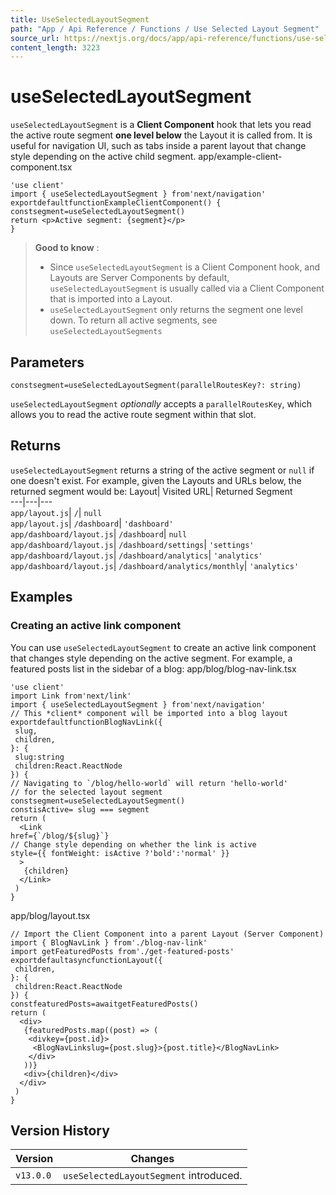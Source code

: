 ```yaml
---
title: UseSelectedLayoutSegment
path: "App / Api Reference / Functions / Use Selected Layout Segment"
source_url: https://nextjs.org/docs/app/api-reference/functions/use-selected-layout-segment
content_length: 3223
---
```


# useSelectedLayoutSegment
`useSelectedLayoutSegment` is a **Client Component** hook that lets you read the active route segment **one level below** the Layout it is called from.
It is useful for navigation UI, such as tabs inside a parent layout that change style depending on the active child segment.
app/example-client-component.tsx
```
'use client'
import { useSelectedLayoutSegment } from'next/navigation'
exportdefaultfunctionExampleClientComponent() {
constsegment=useSelectedLayoutSegment()
return <p>Active segment: {segment}</p>
}
```

> **Good to know** :
>   * Since `useSelectedLayoutSegment` is a Client Component hook, and Layouts are Server Components by default, `useSelectedLayoutSegment` is usually called via a Client Component that is imported into a Layout.
>   * `useSelectedLayoutSegment` only returns the segment one level down. To return all active segments, see `useSelectedLayoutSegments`
> 

## Parameters
```
constsegment=useSelectedLayoutSegment(parallelRoutesKey?: string)
```

`useSelectedLayoutSegment` _optionally_ accepts a `parallelRoutesKey`, which allows you to read the active route segment within that slot.
## Returns
`useSelectedLayoutSegment` returns a string of the active segment or `null` if one doesn't exist.
For example, given the Layouts and URLs below, the returned segment would be:
Layout| Visited URL| Returned Segment  
---|---|---  
`app/layout.js`| `/`| `null`  
`app/layout.js`| `/dashboard`| `'dashboard'`  
`app/dashboard/layout.js`| `/dashboard`| `null`  
`app/dashboard/layout.js`| `/dashboard/settings`| `'settings'`  
`app/dashboard/layout.js`| `/dashboard/analytics`| `'analytics'`  
`app/dashboard/layout.js`| `/dashboard/analytics/monthly`| `'analytics'`  
## Examples
### Creating an active link component
You can use `useSelectedLayoutSegment` to create an active link component that changes style depending on the active segment. For example, a featured posts list in the sidebar of a blog:
app/blog/blog-nav-link.tsx
```
'use client'
import Link from'next/link'
import { useSelectedLayoutSegment } from'next/navigation'
// This *client* component will be imported into a blog layout
exportdefaultfunctionBlogNavLink({
 slug,
 children,
}: {
 slug:string
 children:React.ReactNode
}) {
// Navigating to `/blog/hello-world` will return 'hello-world'
// for the selected layout segment
constsegment=useSelectedLayoutSegment()
constisActive= slug === segment
return (
  <Link
href={`/blog/${slug}`}
// Change style depending on whether the link is active
style={{ fontWeight: isActive ?'bold':'normal' }}
  >
   {children}
  </Link>
 )
}
```

app/blog/layout.tsx
```
// Import the Client Component into a parent Layout (Server Component)
import { BlogNavLink } from'./blog-nav-link'
import getFeaturedPosts from'./get-featured-posts'
exportdefaultasyncfunctionLayout({
 children,
}: {
 children:React.ReactNode
}) {
constfeaturedPosts=awaitgetFeaturedPosts()
return (
  <div>
   {featuredPosts.map((post) => (
    <divkey={post.id}>
     <BlogNavLinkslug={post.slug}>{post.title}</BlogNavLink>
    </div>
   ))}
   <div>{children}</div>
  </div>
 )
}
```

## Version History
Version| Changes  
---|---  
`v13.0.0`| `useSelectedLayoutSegment` introduced.
